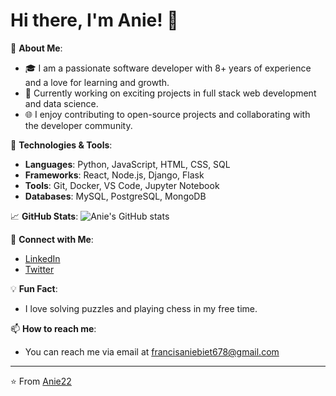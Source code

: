 # Hi there, I'm Anie! 👋

🌟 **About Me**:
- 🎓 I am a passionate software developer with 8+ years of experience and a love for learning and growth.
- 💼 Currently working on exciting projects in full stack web development and data science.
- 🌐 I enjoy contributing to open-source projects and collaborating with the developer community.

🔧 **Technologies & Tools**:
- **Languages**: Python, JavaScript, HTML, CSS, SQL
- **Frameworks**: React, Node.js, Django, Flask
- **Tools**: Git, Docker, VS Code, Jupyter Notebook
- **Databases**: MySQL, PostgreSQL, MongoDB

📈 **GitHub Stats**:
![Anie's GitHub stats](https://github-readme-stats.vercel.app/api?username=Anie22&show_icons=true&theme=radical)

🔗 **Connect with Me**:
- [LinkedIn](https://www.linkedin.com/mwlite/in/aniebiet-francis-9a4b60235)
- [Twitter](https://twitter.com/AniebietFranci4)

💡 **Fun Fact**:
- I love solving puzzles and playing chess in my free time.

📫 **How to reach me**:
- You can reach me via email at francisaniebiet678@gmail.com

---

⭐️ From [Anie22](https://github.com/Anie22)
